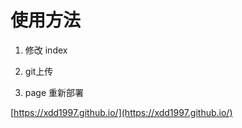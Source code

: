 

# 使用方法

1. 修改 index

2. git上传

3. page 重新部署

[https://xdd1997.github.io/](https://xdd1997.github.io/)
